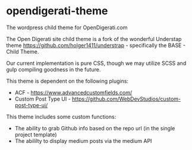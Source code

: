 # opendigerati-theme
The wordpress child theme for OpenDigerati.com 

The Open Digerati site child theme is a fork of the wonderful Understap theme https://github.com/holger1411/understrap - specifically the BASE - Child Theme.

Our current implementation is pure CSS, though we may utilize SCSS and gulp compiling goodness in the future.

This theme is dependent on the following plugins:
- ACF - https://www.advancedcustomfields.com/
- Custom Post Type UI - https://github.com/WebDevStudios/custom-post-type-ui/

This theme includes some custom functions:
- The ability to grab Github info based on the repo url (in the single project template)
- The abililty to display medium posts via the medium API

